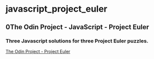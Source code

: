 # javascript_project_euler

## 0The Odin Project - JavaScript - Project Euler
### Three Javascript solutions for three Project Euler puzzles.

[The Odin Project - Project Euler](http://www.theodinproject.com/web-development-101/javascript-basics)
